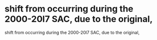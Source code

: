 # shift from occurring during the 2000-20l7 SAC, due to the original,

shift from occurring during the 2000-20l7 SAC, due to the original,